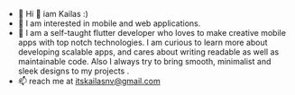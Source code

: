 
- 👾 Hi 👋 iam Kailas :)
- 👀 I am interested in mobile and web applications.
- 💬 I am a self-taught flutter developer who loves to make creative mobile apps with top notch technologies. I am curious to learn more about developing scalable apps, and cares about writing readable as well as maintainable code. Also I always try to bring smooth, minimalist and sleek designs to my projects .
- 📫 reach me at itskailasnv@gmail.com
